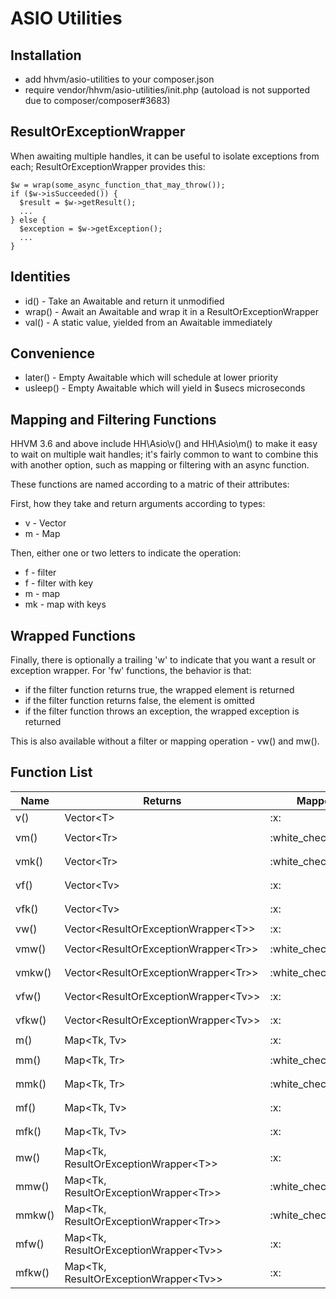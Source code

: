 ASIO Utilities
==============

Installation
------------

- add hhvm/asio-utilities to your composer.json
- require vendor/hhvm/asio-utilities/init.php (autoload is not supported due to
  composer/composer#3683)

ResultOrExceptionWrapper
------------------------

When awaiting multiple handles, it can be useful to isolate exceptions from
each; ResultOrExceptionWrapper provides this:

```Hack
$w = wrap(some_async_function_that_may_throw());
if ($w->isSucceeded()) {
  $result = $w->getResult();
  ...
} else {
  $exception = $w->getException();
  ...
}
```

Identities
----------

 * id() - Take an Awaitable and return it unmodified
 * wrap() - Await an Awaitable and wrap it in a ResultOrExceptionWrapper
 * val() - A static value, yielded from an Awaitable immediately

Convenience
-----------

 * later() - Empty Awaitable which will schedule at lower priority
 * usleep() - Empty Awaitable which will yield in $usecs microseconds

Mapping and Filtering Functions
-------------------------------

HHVM 3.6 and above include HH\Asio\v() and HH\Asio\m() to make it easy to wait
on multiple wait handles; it's fairly common to want to combine this with
another option, such as mapping or filtering with an async function.

These functions are named according to a matric of their attributes:

First, how they take and return arguments according to types:
 * v - Vector
 * m - Map

Then, either one or two letters to indicate the operation:
 * f - filter
 * f - filter with key
 * m - map
 * mk - map with keys

Wrapped Functions
-----------------

Finally, there is optionally a trailing 'w' to indicate that you want
a result or exception wrapper. For 'fw' functions, the behavior is that:

 * if the filter function returns true, the wrapped element is returned
 * if the filter function returns false, the element is omitted
 * if the filter function throws an exception, the wrapped exception is returned

This is also available without a filter or mapping operation - vw() and mw().

Function List
-------------

<table>
  <thead>
    <tr>
      <th>Name</th>
      <th>Returns</th>
      <th>Mapped</th>
      <th>Filtered</th>
      <th>with key</th>
      <th>Wrapped</th>
      <th>Callback</th>
    </tr>
  </thead>
  <tbody>
    <tr>
      <td>v()</td>
      <td>Vector&lt;T&gt;</td>
      <td>:x:</td>
      <td>:x:</td>
      <td>:x:</td>
      <td>:x:</td>
    </tr>
    <tr>
      <td>vm()</td>
      <td>Vector&lt;Tr&gt;</td>
      <td>:white_check_mark:</td>
      <td>:x:</td>
      <td>:x:</td>
      <td>:x:</td>
      <td><code>(Tv): Awaitable&lt;Tr&gt;</code></tr>
    </tr>
    <tr>
      <td>vmk()</td>
      <td>Vector&lt;Tr&gt;</td>
      <td>:white_check_mark:</td>
      <td>:x:</td>
      <td>:white_check_mark:</td>
      <td>:x:</td>
      <td><code>(Tk, Tv): Awaitable&lt;Tr&gt;</code></tr>
    </tr>
    <tr>
      <td>vf()</td>
      <td>Vector&lt;Tv&gt;</td>
      <td>:x:</td>
      <td>:white_check_mark:</td>
      <td>:x:</td>
      <td>:x:</td>
      <td><code>(Tv): Awaitable&lt;bool&gt;</code></tr>
    </tr>
    <tr>
      <td>vfk()</td>
      <td>Vector&lt;Tv&gt;</td>
      <td>:x:</td>
      <td>:white_check_mark:</td>
      <td>:white_check_mark:</td>
      <td>:x:</td>
      <td><code>(Tk, Tv): Awaitable&lt;bool&gt;</code></tr>
    </tr>
    <tr>
      <td>vw()</td>
      <td>Vector&lt;ResultOrExceptionWrapper&lt;T&gt;&gt;</td>
      <td>:x:</td>
      <td>:x:</td>
      <td>:x:</td>
      <td>:white_check_mark:</td>
    </tr>
    <tr>
      <td>vmw()</td>
      <td>Vector&lt;ResultOrExceptionWrapper&lt;Tr&gt;&gt;</td>
      <td>:white_check_mark:</td>
      <td>:x:</td>
      <td>:x:</td>
      <td>:white_check_mark:</td>
      <td><code>(Tv): Awaitable&lt;Tr&gt;</code></tr>
    </tr>
    <tr>
      <td>vmkw()</td>
      <td>Vector&lt;ResultOrExceptionWrapper&lt;Tr&gt;&gt;</td>
      <td>:white_check_mark:</td>
      <td>:x:</td>
      <td>:white_check_mark:</td>
      <td>:white_check_mark:</td>
      <td><code>(Tk, Tv): Awaitable&lt;Tr&gt;</code></tr>
    </tr>
    <tr>
      <td>vfw()</td>
      <td>Vector&lt;ResultOrExceptionWrapper&lt;Tv&gt;&gt;</td>
      <td>:x:</td>
      <td>:white_check_mark:</td>
      <td>:x:</td>
      <td>:white_check_mark:</td>
      <td><code>(Tv): Awaitable&lt;bool&gt;</code></tr>
    </tr>
    <tr>
      <td>vfkw()</td>
      <td>Vector&lt;ResultOrExceptionWrapper&lt;Tv&gt;&gt;</td>
      <td>:x:</td>
      <td>:white_check_mark:</td>
      <td>:white_check_mark:</td>
      <td>:white_check_mark:</td>
      <td><code>(Tk, Tv): Awaitable&lt;bool&gt;</code></tr>
    </tr>
    <tr>
      <td>m()</td>
      <td>Map&lt;Tk, Tv&gt;</td>
      <td>:x:</td>
      <td>:x:</td>
      <td>:x:</td>
      <td>:x:</td>
    </tr>
    <tr>
      <td>mm()</td>
      <td>Map&lt;Tk, Tr&gt;</td>
      <td>:white_check_mark:</td>
      <td>:x:</td>
      <td>:x:</td>
      <td>:x:</td>
      <td><code>(Tv): Awaitable&lt;Tr&gt;</code></tr>
    </tr>
    <tr>
      <td>mmk()</td>
      <td>Map&lt;Tk, Tr&gt;</td>
      <td>:white_check_mark:</td>
      <td>:x:</td>
      <td>:white_check_mark:</td>
      <td>:x:</td>
      <td><code>(Tk, Tv): Awaitable&lt;Tr&gt;</code></tr>
    </tr>
    <tr>
      <td>mf()</td>
      <td>Map&lt;Tk, Tv&gt;</td>
      <td>:x:</td>
      <td>:white_check_mark:</td>
      <td>:x:</td>
      <td>:x:</td>
      <td><code>(Tv): Awaitable&lt;bool&gt;</code></tr>
    </tr>
    <tr>
      <td>mfk()</td>
      <td>Map&lt;Tk, Tv&gt;</td>
      <td>:x:</td>
      <td>:white_check_mark:</td>
      <td>:white_check_mark:</td>
      <td>:x:</td>
      <td><code>(Tk, Tv): Awaitable&lt;bool&gt;</code></tr>
    </tr>
    <tr>
      <td>mw()</td>
      <td>Map&lt;Tk, ResultOrExceptionWrapper&lt;T&gt;&gt;</td>
      <td>:x:</td>
      <td>:x:</td>
      <td>:x:</td>
      <td>:white_check_mark:</td>
    </tr>
    <tr>
      <td>mmw()</td>
      <td>Map&lt;Tk, ResultOrExceptionWrapper&lt;Tr&gt;&gt;</td>
      <td>:white_check_mark:</td>
      <td>:x:</td>
      <td>:x:</td>
      <td>:white_check_mark:</td>
      <td><code>(Tv): Awaitable&lt;Tr&gt;</code></tr>
    </tr>
    <tr>
      <td>mmkw()</td>
      <td>Map&lt;Tk, ResultOrExceptionWrapper&lt;Tr&gt;&gt;</td>
      <td>:white_check_mark:</td>
      <td>:x:</td>
      <td>:white_check_mark:</td>
      <td>:white_check_mark:</td>
      <td><code>(Tk, Tv): Awaitable&lt;Tr&gt;</code></tr>
    </tr>
    <tr>
      <td>mfw()</td>
      <td>Map&lt;Tk, ResultOrExceptionWrapper&lt;Tv&gt;&gt;</td>
      <td>:x:</td>
      <td>:white_check_mark:</td>
      <td>:x:</td>
      <td>:white_check_mark:</td>
      <td><code>(Tv): Awaitable&lt;bool&gt;</code></tr>
    </tr>
    <tr>
      <td>mfkw()</td>
      <td>Map&lt;Tk, ResultOrExceptionWrapper&lt;Tv&gt;&gt;</td>
      <td>:x:</td>
      <td>:white_check_mark:</td>
      <td>:white_check_mark:</td>
      <td>:white_check_mark:</td>
      <td><code>(Tk, Tv): Awaitable&lt;bool&gt;</code></tr>
    </tr>
  </tbody>
</table>
